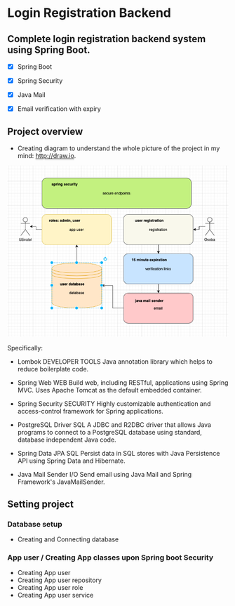 # Login Registration Backend

## Complete login registration backend system using Spring Boot.

- [x] Spring Boot

- [x] Spring Security

- [x] Java Mail

- [x] Email verification with expiry

## Project overview

- Creating diagram to understand the whole picture of the project in my mind: http://draw.io.

![](img/loginRegistrationbackend.png)

Specifically:

- Lombok DEVELOPER TOOLS
Java annotation library which helps to reduce boilerplate code.

- Spring Web WEB
Build web, including RESTful, applications using Spring MVC. Uses Apache Tomcat as the default embedded container.

- Spring Security SECURITY
Highly customizable authentication and access-control framework for Spring applications.

- PostgreSQL Driver SQL
A JDBC and R2DBC driver that allows Java programs to connect to a PostgreSQL database using standard, database independent Java code.

- Spring Data JPA SQL
Persist data in SQL stores with Java Persistence API using Spring Data and Hibernate.

- Java Mail Sender I/O
Send email using Java Mail and Spring Framework's JavaMailSender.

## Setting project

### Database setup

- Creating and Connecting database

### App user / Creating App classes upon Spring boot Security

- Creating App user
- Creating App user repository
- Creating App user role
- Creating App user service
